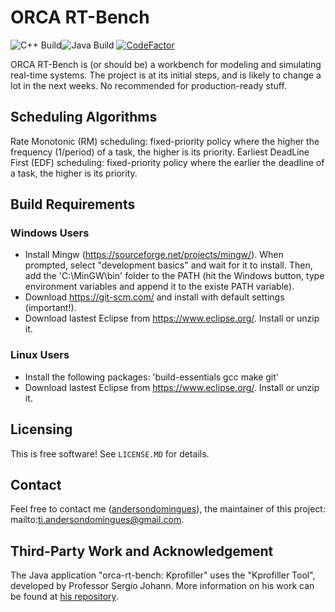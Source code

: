 # ORCA RT-Bench
![C++ Build](https://github.com/andersondomingues/orca-rt-bench/actions/workflows/c-cpp.yml/badge.svg)![Java Build](https://github.com/andersondomingues//orca-rt-bench/actions/workflows/main.yml/badge.svg) [![CodeFactor](https://www.codefactor.io/repository/github/andersondomingues/orca-rt-bench/badge)](https://www.codefactor.io/repository/github/andersondomingues/orca-rt-bench)

ORCA RT-Bench is (or should be) a workbench for modeling and simulating real-time systems. The project is at its initial steps, and is likely to change a lot in the next weeks. No recommended for production-ready stuff.

## Scheduling Algorithms

Rate Monotonic (RM) scheduling: fixed-priority policy where the higher the frequency (1/period) of a task, the higher is its priority.
Earliest DeadLine First (EDF) scheduling: fixed-priority policy where the earlier the deadline of a task, the higher is its priority.
## Build Requirements

### Windows Users
- Install Mingw (https://sourceforge.net/projects/mingw/). When prompted, select "development basics" and wait for it to install. Then, add the 'C:\MinGW\bin' folder to the PATH (hit the Windows button, type environment variables and append it to the existe PATH variable).
- Download https://git-scm.com/ and install with default settings (important!).
- Download lastest Eclipse from https://www.eclipse.org/. Install or unzip it.  

### Linux Users
- Install the following packages: 'build-essentials gcc make git' 
- Download lastest Eclipse from https://www.eclipse.org/. Install or unzip it.
## Licensing

This is free software! See ``LICENSE.MD`` for details. 

## Contact

Feel free to contact me ([andersondomingues](https://github.com/andersondomingues)), the maintainer of this project: mailto:ti.andersondomingues@gmail.com.

## Third-Party Work and Acknowledgement 

The Java application "orca-rt-bench: Kprofiller" uses the "Kprofiller Tool", developed by Professor Sergio Johann. More information on his work can be found at [his repository](https://github.com/sjohann81).
